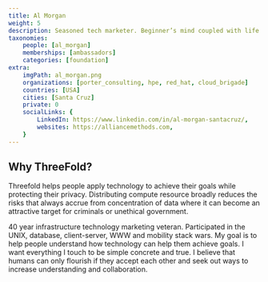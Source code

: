 ```yaml
---
title: Al Morgan
weight: 5
description: Seasoned tech marketer. Beginner’s mind coupled with life experience. Champion what matters.
taxonomies:
    people: [al_morgan]
    memberships: [ambassadors]
    categories: [foundation]
extra:
    imgPath: al_morgan.png
    organizations: [porter_consulting, hpe, red_hat, cloud_brigade]
    countries: [USA]
    cities: [Santa Cruz]
    private: 0
    socialLinks: {
        LinkedIn: https://www.linkedin.com/in/al-morgan-santacruz/,
        websites: https://alliancemethods.com,
    }
---
```


## Why ThreeFold?

Threefold helps people apply technology to achieve their goals while protecting their privacy. Distributing compute resource broadly reduces the risks that always accrue from concentration of data where it can become an attractive target for criminals or unethical government.

40 year infrastructure technology marketing veteran.  Participated in the UNIX, database, client-server, WWW and mobility stack wars.  My goal is to help people understand how technology can help them achieve goals.  I want everything I touch to be simple concrete and true.  I believe that humans can only flourish if they accept each other and seek out ways to increase understanding and collaboration.
